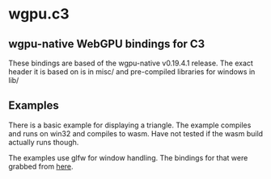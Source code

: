 # wgpu.c3
## wgpu-native WebGPU bindings for C3
These bindings are based of the wgpu-native v0.19.4.1 release. The exact header it is based on is in misc/ and pre-compiled libraries for windows in lib/

## Examples
There is a basic example for displaying a triangle. The example compiles and runs on win32 and compiles to wasm. Have not tested if the wasm build actually runs though.

The examples use glfw for window handling. The bindings for that were grabbed from [here](https://github.com/tonis2/opengl-examples/blob/main/examples/gltf.c3).